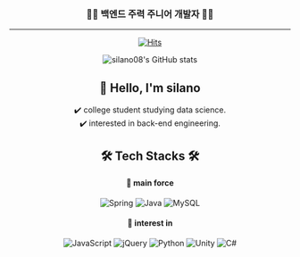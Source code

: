 <div align="center">

### 🔨🔨 백엔드 주력 주니어 개발자 🔨🔨 
---
[![Hits](https://hits.seeyoufarm.com/api/count/incr/badge.svg?url=https%3A%2F%2Fgithub.com%2Fsilano08&count_bg=%23B05FE3&title_bg=%23555555&icon=&icon_color=%23000000&title=hits&edge_flat=false)](https://hits.seeyoufarm.com)
    
![silano08's GitHub stats](https://github-readme-stats.vercel.app/api?username=silano08&show_icons=true&theme=merko)


## 📣 Hello, I'm silano
✔️ college student studying data science.  
✔️ interested in back-end engineering.

## 🛠 Tech Stacks 🛠
#### 📌 main force
<img alt="Spring" src ="https://img.shields.io/badge/Spring-6DB33F.svg?&style=for-the-badge&logo=Spring&logoColor=white"/> <img alt="Java" src ="https://img.shields.io/badge/Java-007396.svg?&style=for-the-badge&logo=Java&logoColor=white"/> <img alt="MySQL" src ="https://img.shields.io/badge/MySQL-4479A1.svg?&style=for-the-badge&logo=MySQL&logoColor=white"/> <br/> 
#### 📌 interest in
<img alt="JavaScript" src ="https://img.shields.io/badge/JavaScript-F7DF1E.svg?&style=for-the-badge&logo=JavaScript&logoColor=white"/> <img alt="jQuery" src ="https://img.shields.io/badge/jQuery-0769AD.svg?&style=for-the-badge&logo=jQuery&logoColor=white"/> <img alt="Python" src ="https://img.shields.io/badge/Python-3776AB.svg?&style=for-the-badge&logo=Python&logoColor=white"/>
<img alt="Unity" src ="https://img.shields.io/badge/Unity-FFFFFF.svg?&style=for-the-badge&logo=Unity&logoColor=black"/> <img alt="C#
" src ="https://img.shields.io/badge/C Sharp-239120.svg?&style=for-the-badge&logo=C Sharp&logoColor=white"/>

</div>
